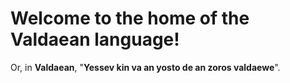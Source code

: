 # Welcome to the home of the __Valdaean__ language!

Or, in __Valdaean__, "__Yessev kin va an yosto de an zoros valdaewe__".


